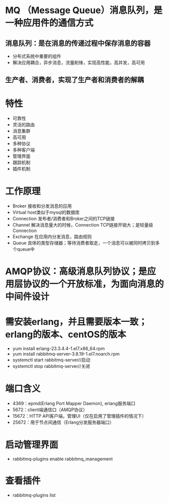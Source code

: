 # MQ （Message Queue）消息队列，是一种应用件的通信方式
## 消息队列：是在消息的传递过程中保存消息的容器
- 分布式系统中重要的组件
- 解决应用耦合，异步消息，流量削锋，实现高性能，高并发，高可用
## 生产者、消费者，实现了生产者和消费者的解耦

# 特性
- 可靠性
- 灵活的路由
- 消息集群
- 高可用
- 多种协议
- 多种客户端
- 管理界面
- 跟踪机制
- 插件机制

# 工作原理
- Broker 接收和分发消息的应用
- Virtual host类似于mysql的数据库
- Connection 发布者/消费者和Broker之间的TCP链接
- Channel 解决消息量大的时候，Connection TCP链接开销大；是轻量级Connection
- Exchange 在应用内分发消息，路由规则
- Queue 具体的类型存储器；等待消费者取走，一个消息可以被同时拷贝到多个queue中

# AMQP协议：高级消息队列协议；是应用层协议的一个开放标准，为面向消息的中间件设计

# 需安装erlang，并且需要版本一致；erlang的版本、centOS的版本
- yum install erlang-23.3.4.4-1.el7.x86_64.rpm
- yum install rabbitmq-server-3.8.19-1.el7.noarch.rpm 
- systemctl start rabbitmq-server//启动
- systemctl stop rabbitmq-server//关闭

# 端口含义
- 4369：epmd(Erlang Port Mapper Daemon), erlang服务端口
- 5672：client端通信口（AMQP协议）
- 15672：HTTP API客户端，管理UI（仅在启用了管理插件的情况下）
- 25672：用于节点间通信（Erlang分发服务器端口）

# 启动管理界面
- rabbitmq-plugins  enable  rabbitmq_management

# 查看插件
- rabbitmq-plugins  list












